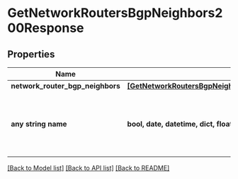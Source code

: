 # GetNetworkRoutersBgpNeighbors200Response


## Properties
Name | Type | Description | Notes
------------ | ------------- | ------------- | -------------
**network_router_bgp_neighbors** | [**[GetNetworkRoutersBgpNeighbors200ResponseNetworkRouterBgpNeighborsInner]**](GetNetworkRoutersBgpNeighbors200ResponseNetworkRouterBgpNeighborsInner.md) |  | [optional] 
**any string name** | **bool, date, datetime, dict, float, int, list, str, none_type** | any string name can be used but the value must be the correct type | [optional]

[[Back to Model list]](../README.md#documentation-for-models) [[Back to API list]](../README.md#documentation-for-api-endpoints) [[Back to README]](../README.md)


